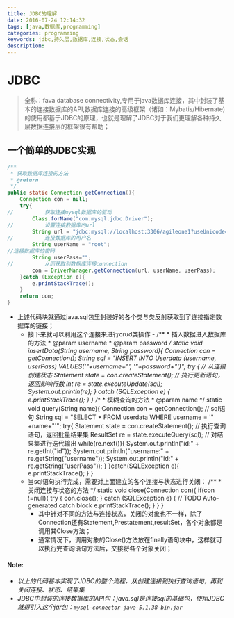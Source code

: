 ```yaml
---
title: JDBC的理解
date: 2016-07-24 12:14:32
tags: [java,数据库,programming]
categories: programming
keywords: jdbc,持久层,数据库,连接,状态,会话
description: 
---
```


# JDBC

> 全称：fava database connectivity,专用于java数据库连接，其中封装了基本的连接数据库的API,数据库连接的高级框架（诸如：Mybatis/Hibernate)的使用都基于JDBC的原理，也就是理解了JDBC对于我们更理解各种持久层数据连接层的框架很有帮助；

<!--more-->

## 一个简单的JDBC实现

```java
/**
 * 获取数据库连接的方法
 * @return
 */
public static Connection getConnection(){
    Connection con = null;
	try{
//			获取连接mysql数据库的驱动
		Class.forName("com.mysql.jdbc.Driver");
//			设置连接数据库的url
		String url = "jdbc:mysql://localhost:3306/agileone1?useUnicode=true&characterEncoding=UTF-8";
//			连接数据库的用户名
		String userName = "root";
//连接数据库的密码
		String userPass="";
//			从而获取到数据库连接connection
		con = DriverManager.getConnection(url, userName, userPass);
	}catch (Exception e){
		e.printStackTrace();
	}
	return con;
}
```

- 上述代码块就通过java.sql包里封装好的各个类与类反射获取到了连接指定数据库的链接；
	- 接下来就可以利用这个连接来进行crud类操作
			- /**
			 * 插入数据进入数据库的方法
			 * @param username
			 * @param password
			 */
			static void insertData(String username, String password){
				Connection con = getConnection();
				String sql = "INSERT INTO Userdata (username, userPass) VALUES('"+username+"', '"+password+"')";
				try {
			//			从连接创建状态
					Statement state = con.createStatement();
			//			执行更新语句，返回影响行数
					int re = state.executeUpdate(sql);
					System.out.println(re);
				} catch (SQLException e) {
					e.printStackTrace();
				}
			}
			/**
			 * 模糊查询的方法
			 * @param name
			 */
			static void query(String name){
				Connection con = getConnection();
			//		sql语句
				String sql = "SELECT * FROM userdata WHERE username = '" +name+"'";
				try{
					Statement state = con.createStatement();
			//			执行查询语句，返回批量结果集
					ResultSet re = state.executeQuery(sql);
			//			对结果集进行迭代输出
					while(re.next()){
						System.out.println("id:" + re.getInt("id"));
						System.out.println("username:" + re.getString("username"));
						System.out.println("id:" + re.getString("userPass"));
					}
				}catch(SQLException e){
					e.printStackTrace();
				}
			}
	- 当sql语句执行完成，需要对上面建立的各个连接与状态进行关闭：
			/**
			 * 关闭连接与状态的方法
			 */
			static void close(Connection con){
				if(con !=null){
					try {
						con.close();
					} catch (SQLException e) {
						// TODO Auto-generated catch block
						e.printStackTrace();
					}
				}
			}
		- 其中针对不同的方法与连接状态，关闭的对象也不一样，除了Connection还有Statement,Prestatement,resultSet，各个对象都是调用其Close方法；
		- 通常情况下，调用对象的Close()方法放在finally语句块中，这样就可以执行完查询语句方法后，交接将各个对象关闭；

#### Note: ####


- *以上的代码基本实现了JDBC的整个流程，从创建连接到执行查询语句，再到关闭连接、状态、结果集*
- *JDBC中封装的连接数据库的API包：java.sql是连接sql的基础包，使用JDBC就得引入这个jar包：`mysql-connector-java-5.1.38-bin.jar`*